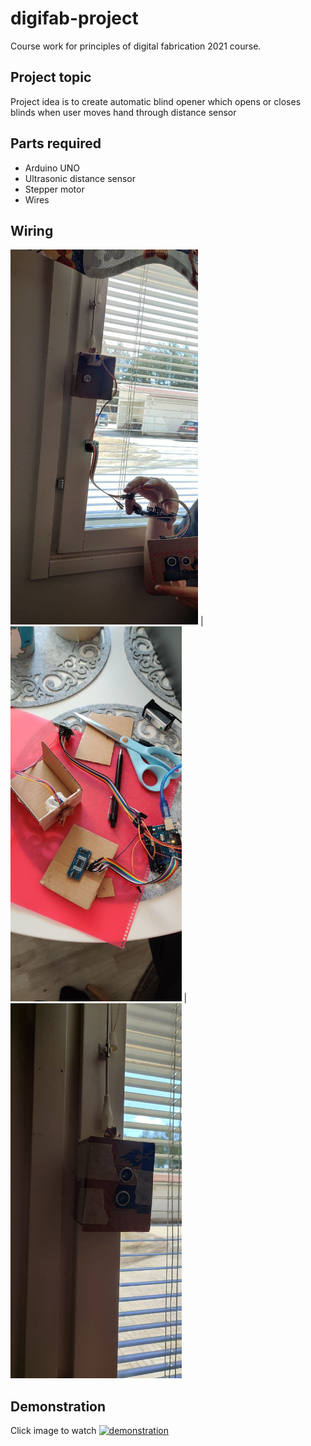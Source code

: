 # digifab-project

Course work for principles of digital fabrication 2021 course.

##  Project topic

Project idea is to create automatic blind opener which opens or closes blinds when user moves hand through distance sensor

## Parts required
- Arduino UNO
- Ultrasonic distance sensor
- Stepper motor
- Wires

## Wiring

<img src="images/01.jpg" width="300" height="600"> | <img src="images/02.jpg" widht="300" height="600">
|<img src="images/05.jpg" widht="300" height="600">

## Demonstration

Click image to watch
[![demonstration](http://i3.ytimg.com/vi/QiO7f5ilPeM/maxresdefault.jpg)](https://www.youtube.com/watch?v=QiO7f5ilPeM "Principles of digital fabrication 2021")

